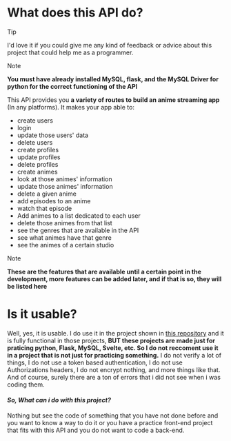 # What does this API do?

> [!TIP]
> I'd love it if you could give me any kind of feedback or advice about this project that could help me as a programmer.

> [!NOTE]
> **You must have already installed MySQL, flask, and the MySQL Driver for python for the correct functioning of the API**

This API provides you **a variety of routes to build an anime streaming app** (In any platforms). It makes your app able to: 
- create users 
- login
-  update those users' data
-  delete users
-  create profiles
- update profiles
- delete profiles
- create animes
- look at those animes' information
- update those animes' information
- delete a given anime
- add episodes to an anime
- watch that episode
-    Add animes to a list dedicated to each user
- delete those animes from that list
- see the genres that are available in the API
- see what animes have that genre
- see the animes of a certain studio

> [!NOTE]
> **These are the features that are available until a certain point in the development, more features can be added later, and if that is so, they will be listed here**

# Is it usable?

Well, yes, it is usable. I do use it in the project shown in [this repository](https://github.com/AnibalDams/Mitteiru) and it is fully functional in those projects, **BUT these projects are made just for praticing python, Flask, MySQL, Svelte, etc. So I do not reccoment use it in a project that is not just for practicing something.** I do not verify a lot of things, I do not use a token based authentication, I do not use Authorizations headers, I do not encrypt nothing, and more things like that. And of course, surely there are a ton of errors that i did not see when i was coding them.

#### *So, What can i do with this project?*

Nothing but see the code of something that you have not done before and you want to know a way to do it or you have a practice front-end project that fits with this API and you do not want to code a back-end.
